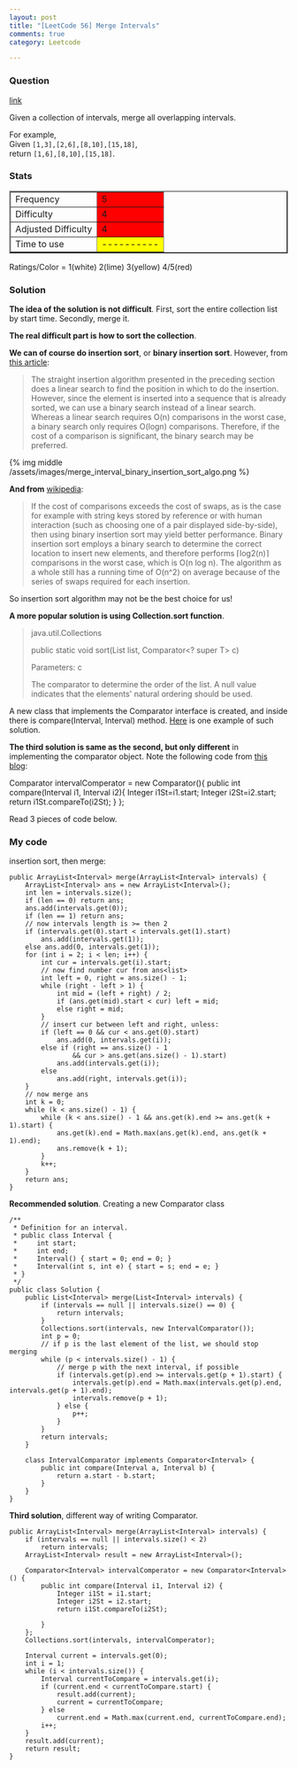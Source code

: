 ```yaml
---
layout: post
title: "[LeetCode 56] Merge Intervals"
comments: true
category: Leetcode

---
```


### Question 

[link](http://oj.leetcode.com/problems/merge-intervals/)

<div class="question-content">
            <p></p><p>Given a collection of intervals, merge all overlapping intervals.</p>

<p>
For example,<br>
Given <code>[1,3],[2,6],[8,10],[15,18]</code>,<br>
return <code>[1,6],[8,10],[15,18]</code>.
</p><p></p>
          </div>

### Stats

<table border="2">
	<tr>
		<td>Frequency</td>
		<td bgcolor="red">5</td>
	</tr>
	<tr>
		<td>Difficulty</td>
		<td bgcolor="red">4</td>
	</tr>
	<tr>
		<td>Adjusted Difficulty</td>
		<td bgcolor="red">4</td>
	</tr>
	<tr>
		<td>Time to use</td>
		<td bgcolor="yellow">----------</td>
	</tr>
</table>

Ratings/Color = 1(white) 2(lime) 3(yellow) 4/5(red)

### Solution

__The idea of the solution is not difficult__. First, sort the entire collection list by start time. Secondly, merge it. 

__The real difficult part is how to sort the collection__. 

__We can of course do insertion sort__, or __binary insertion sort__. However, from [this article](http://www.brpreiss.com/books/opus5/html/page487.html):

> The straight insertion algorithm presented in the preceding section does a linear search to find the position in which to do the insertion. However, since the element is inserted into a sequence that is already sorted, we can use a binary search instead of a linear search. Whereas a linear search requires O(n) comparisons in the worst case, a binary search only requires O(logn) comparisons. Therefore, if the cost of a comparison is significant, the binary search may be preferred.

{% img middle /assets/images/merge_interval_binary_insertion_sort_algo.png %}

__And from__ [wikipedia](http://en.wikipedia.org/wiki/Insertion_sort#Variants):

> If the cost of comparisons exceeds the cost of swaps, as is the case for example with string keys stored by reference or with human interaction (such as choosing one of a pair displayed side-by-side), then using binary insertion sort may yield better performance. Binary insertion sort employs a binary search to determine the correct location to insert new elements, and therefore performs ⌈log2(n)⌉ comparisons in the worst case, which is O(n log n). The algorithm as a whole still has a running time of O(n^2) on average because of the series of swaps required for each insertion.

So insertion sort algorithm may not be the best choice for us! 

__A more popular solution is using Collection.sort function__. 

> java.util.Collections
>
>public static <T> void sort(List<T> list, Comparator<? super T> c)
>
>Parameters: c
>
>The comparator to determine the order of the list. A null value indicates that the elements' natural ordering should be used.

A new class that implements the Comparator interface is created, and inside there is compare(Interval, Interval) method. [Here](http://www.cnblogs.com/lautsie/p/3254191.html) is one example of such solution. 

__The third solution is same as the second, but only different__ in implementing the comparator object. Note the following code from [this blog](http://rleetcode.blogspot.sg/2014/01/merge-intervals-java.html): 

Comparator<Interval> intervalComperator = new Comparator<Interval>(){
        public int compare(Interval i1, Interval i2){
                Integer i1St=i1.start;
                Integer i2St=i2.start;
                return i1St.compareTo(i2St);
        }
};

Read 3 pieces of code below. 

### My code

insertion sort, then merge: 

    public ArrayList<Interval> merge(ArrayList<Interval> intervals) {
        ArrayList<Interval> ans = new ArrayList<Interval>();
        int len = intervals.size();
        if (len == 0) return ans;
        ans.add(intervals.get(0));
        if (len == 1) return ans;
        // now intervals length is >= then 2
        if (intervals.get(0).start < intervals.get(1).start)
            ans.add(intervals.get(1));
        else ans.add(0, intervals.get(1));
        for (int i = 2; i < len; i++) {
            int cur = intervals.get(i).start;
            // now find number cur from ans<list>
            int left = 0, right = ans.size() - 1;
            while (right - left > 1) {
                int mid = (left + right) / 2;
                if (ans.get(mid).start < cur) left = mid;
                else right = mid;
            }
            // insert cur between left and right, unless:
            if (left == 0 && cur < ans.get(0).start)
                ans.add(0, intervals.get(i));
            else if (right == ans.size() - 1
                    && cur > ans.get(ans.size() - 1).start)
                ans.add(intervals.get(i));
            else
                ans.add(right, intervals.get(i));
        }
        // now merge ans
        int k = 0;
        while (k < ans.size() - 1) {
            while (k < ans.size() - 1 && ans.get(k).end >= ans.get(k + 1).start) {
                ans.get(k).end = Math.max(ans.get(k).end, ans.get(k + 1).end);
                ans.remove(k + 1);
            }
            k++;
        }
        return ans;
    }

__Recommended solution__. Creating a new Comparator class 

	/**
	 * Definition for an interval.
	 * public class Interval {
	 *     int start;
	 *     int end;
	 *     Interval() { start = 0; end = 0; }
	 *     Interval(int s, int e) { start = s; end = e; }
	 * }
	 */
	public class Solution {
	    public List<Interval> merge(List<Interval> intervals) {
	        if (intervals == null || intervals.size() == 0) {
	            return intervals;
	        }
	        Collections.sort(intervals, new IntervalComparator());
	        int p = 0;
	        // if p is the last element of the list, we should stop merging
	        while (p < intervals.size() - 1) {
	            // merge p with the next interval, if possible
	            if (intervals.get(p).end >= intervals.get(p + 1).start) {
	                intervals.get(p).end = Math.max(intervals.get(p).end, intervals.get(p + 1).end);
	                intervals.remove(p + 1);
	            } else {
	                p++;
	            }
	        }
	        return intervals;
	    }
	    
	    class IntervalComparator implements Comparator<Interval> {
	        public int compare(Interval a, Interval b) {
	            return a.start - b.start;
	        }
	    }
	}

__Third solution__, different way of writing Comparator.

    public ArrayList<Interval> merge(ArrayList<Interval> intervals) {
        if (intervals == null || intervals.size() < 2)
            return intervals;
        ArrayList<Interval> result = new ArrayList<Interval>();

        Comparator<Interval> intervalComperator = new Comparator<Interval>() {
            public int compare(Interval i1, Interval i2) {
                Integer i1St = i1.start;
                Integer i2St = i2.start;
                return i1St.compareTo(i2St);

            }
        };
        Collections.sort(intervals, intervalComperator);

        Interval current = intervals.get(0);
        int i = 1;
        while (i < intervals.size()) {
            Interval currentToCompare = intervals.get(i);
            if (current.end < currentToCompare.start) {
                result.add(current);
                current = currentToCompare;
            } else
                current.end = Math.max(current.end, currentToCompare.end);
            i++;
        }
        result.add(current);
        return result;
    }
